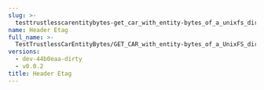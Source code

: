 ```yaml
---
slug: >-
  testtrustlesscarentitybytes-get_car_with_entity-bytes_of_a_unixfs_directory_(accept_header)-header_etag
name: Header Etag
full_name: >-
  TestTrustlessCarEntityBytes/GET_CAR_with_entity-bytes_of_a_UnixFS_directory_(Accept_Header)/Header_Etag
versions:
  - dev-44b0eaa-dirty
  - v0.0.2
title: Header Etag
---
```


